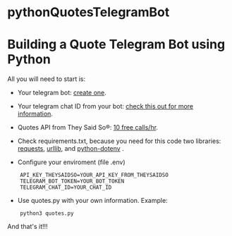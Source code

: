 
# pythonQuotesTelegramBot

# Building a Quote Telegram Bot using Python

All you will need to start is:

* Your telegram bot: [create one](https://core.telegram.org/bots).

* Your telegram chat ID from your bot: [check this out for more information](https://core.telegram.org/bots#3-how-do-i-create-a-bot).

* Quotes API from They Said So®: [10 free calls/hr](https://theysaidso.com/api/).

* Check requirements.txt, because you need for this code two libraries: [requests](https://pypi.org/project/requests/), [urllib](https://pypi.org/project/urllib3/), and [python-dotenv](https://pypi.org/project/python-dotenv/) .
*  Configure your enviroment (file .env)
```.env
	API_KEY_THEYSAIDSO=YOUR_API_KEY_FROM_THEYSAIDSO
	TELEGRAM_BOT_TOKEN=YOUR_BOT_TOKEN
	TELEGRAM_CHAT_ID=YOUR_CHAT_ID
```

* Use quotes.py with your own information. Example:
```
	python3 quotes.py
```

And that's it!!!
